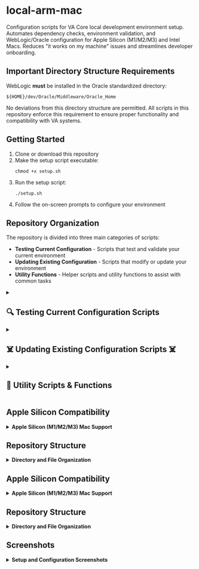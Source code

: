 # local-arm-mac

Configuration scripts for VA Core local development environment setup. Automates dependency checks, environment validation, and WebLogic/Oracle configuration for Apple Silicon (M1/M2/M3) and Intel Macs. Reduces "it works on my machine" issues and streamlines developer onboarding.

## Important Directory Structure Requirements

WebLogic **must** be installed in the Oracle standardized directory:
```
${HOME}/dev/Oracle/Middleware/Oracle_Home
```

No deviations from this directory structure are permitted. All scripts in this repository enforce this requirement to ensure proper functionality and compatibility with VA systems.

## Getting Started

1. Clone or download this repository
2. Make the setup script executable:
   ```
   chmod +x setup.sh
   ```
3. Run the setup script:
   ```
   ./setup.sh
   ```
4. Follow the on-screen prompts to configure your environment

## Repository Organization

The repository is divided into three main categories of scripts:
- **Testing Current Configuration** - Scripts that test and validate your current environment
- **Updating Existing Configuration** - Scripts that modify or update your environment
- **Utility Functions** - Helper scripts and utility functions to assist with common tasks

<details>
<summary><h2>🔍 Testing Current Configuration Scripts</h2></summary>

These scripts help you test, verify, and diagnose your current environment without making changes.

<details>
<summary><strong>Verify Java Standardization</strong></summary>

Verifies that the Java environment is correctly standardized for WebLogic development.

**What it does:**
- Checks for the correct Oracle JDK version
- Ensures that environment variables are properly configured
- Validates that Java wrapper scripts are correctly set up
- Verifies that the WebLogic environment can access the Oracle JDK

**Script:** `scripts/utils/verify-standardization.sh`

**Usage:**
```bash
./scripts/utils/verify-standardization.sh
```
</details>

<details>
<summary><strong>Verify Java Limited Access Setup</strong></summary>

Verifies the limited access Java environment setup.

**What it does:**
- Checks that the Java wrapper scripts are correctly set up
- Verifies environment variables for non-sudo Java operation
- Tests Java version and accessibility

**Script:** `scripts/java/verify-java-limited.sh`

**Usage:**
```bash
./scripts/java/verify-java-limited.sh
```
</details>

<details>
<summary><strong>Check Apple Silicon Compatibility</strong></summary>

Checks and determines compatibility with Apple Silicon (M1/M2/M3) Macs.

**What it does:**
- Detects Apple Silicon architecture
- Verifies Colima installation and configuration
- Checks Docker setup for compatibility
- Validates Rosetta 2 installation
- Verifies Oracle JDK compatibility
- Provides a comprehensive compatibility report with recommendations

**Script:** `scripts/utils/check-apple-silicon.sh`

**Usage:**
```bash
./scripts/utils/check-apple-silicon.sh
```
</details>

<details>
<summary><strong>Verify Oracle DB Container for WebLogic</strong></summary>

Verifies that the Oracle DB container is properly configured for WebLogic.

**What it does:**
- Checks if Docker/Colima is running
- Verifies the Oracle DB container status
- Displays container port mappings
- Checks WebLogic JDBC configurations for the database connection
- Offers to start the container if it's not running

**Script:** `scripts/weblogic/verify-oracle-db.sh`

**Usage:**
```bash
./scripts/weblogic/verify-oracle-db.sh
```
</details>

<details>
<summary><strong>Verify Oracle WebLogic Standardized Directory Structure</strong></summary>

Verifies that WebLogic is installed in the standardized directory structure.

**What it does:**
- Checks if WebLogic is installed in `${HOME}/dev/Oracle/Middleware/Oracle_Home`
- Validates the domain directory structure
- Ensures all required components are in the correct locations

**Script:** `scripts/utils/verify-oracle-directory.sh`

**Usage:**
```bash
./scripts/utils/verify-oracle-directory.sh
```
</details>

<details>
<summary><strong>Check VBMS Compatibility</strong></summary>

Checks if your environment is compatible with running VBMS applications.

**What it does:**
- Verifies WebLogic installation
- Checks VBMS-specific configuration requirements
- Validates DB configurations for VBMS
- Tests JVM versions and parameters needed by VBMS

**Script:** `scripts/vbms/check-vbms-compatibility.sh`

**Usage:**
```bash
./scripts/vbms/check-vbms-compatibility.sh
```
</details>

<details>
<summary><strong>WebLogic Status Checker</strong></summary>

Checks the status of the WebLogic server and its components.

**What it does:**
- Verifies if WebLogic Admin Server is running
- Checks for running Managed Servers
- Displays JDBC connection pool status
- Shows deployed application status

**Script:** `scripts/weblogic/weblogic-status.sh` 
(Note: This script is added via the add-va-weblogic-status-function.sh utility)

**Usage:**
After setup, you can check WebLogic status with:
```bash
va_weblogic_status
```
</details>
</details>

<details>
<summary><h2>☠️ Updating Existing Configuration Scripts ☠️</h2></summary>

☠️☠️☠️ These scripts modify your existing environment configuration. ☠️☠️☠️

<details>
<summary><strong>Configure Java Environment (Limited Access, No Sudo)</strong></summary>

Configures the Java environment for WebLogic development without requiring sudo access.

**What it does:**
- Creates a Java environment wrapper script
- Sets up environment variables for the Oracle JDK
- Adds necessary entries to your `.zshrc` file
- Ensures the correct Java version is used for WebLogic operations

**Script:** `scripts/java/limited-access-java-env.sh`

**Usage:**
```bash
./scripts/java/limited-access-java-env.sh
```

**Warning:** This will modify multiple files including .zshrc and create Java wrapper scripts.
</details>

<details>
<summary><strong>Configure WebLogic-specific Environment</strong></summary>

Sets up the WebLogic-specific environment settings and helper functions.

**What it does:**
- Creates WebLogic environment configuration files
- Sets up required environment variables for WebLogic
- Adds the `wl_java()` function to your `.zshrc` file
- Enables easy activation of the WebLogic Java environment

**Script:** `scripts/weblogic/setup-wl-java.sh`

**Usage:**
```bash
./scripts/weblogic/setup-wl-java.sh
```

After setup, you can activate the WebLogic environment with:
```bash
wl_java
```

**Warning:** This will modify `.zshrc` and create WebLogic environment files.
</details>

<details>
<summary><strong>Update Scripts (Non-Sudo Mode)</strong></summary>

Updates scripts without requiring sudo access.

**What it does:**
- Updates various WebLogic and Java configuration scripts
- Applies standardized headers and environment checks
- Updates environment variable handling
- Ensures proper Oracle JDK usage

**Script:** `scripts/utils/update-scripts-without-sudo.sh`

**Usage:**
```bash
./scripts/utils/update-scripts-without-sudo.sh
```

**Warning:** This will update multiple script files in your system.
</details>

<details>
<summary><strong>Run with Oracle JDK Wrapper</strong></summary>

Sets up a command wrapper to run arbitrary commands with the Oracle JDK environment.

**What it does:**
- Creates a script at `~/dev/run-with-oracle-jdk.sh`
- Allows running any command with the Oracle JDK environment variables
- Ensures consistent Java environment for WebLogic-related tasks

**Script:** `scripts/java/run-with-oracle-jdk.sh`

**Usage:**
After setup:
```bash
~/dev/run-with-oracle-jdk.sh [your command]
```
</details>

<details>
<summary><strong>Add VA Environment Helper Functions</strong></summary>

Adds the VA Environment helper function to your shell configuration.

**What it does:**
- Adds the `va_env()` function to your `.zshrc` file
- Enables easy activation of the VA Core Development Environment
- Sets up required environment variables for VA development

**Script:** `scripts/utils/add-va-env-function.sh`

**Usage:**
```bash
./scripts/utils/add-va-env-function.sh
```

After setup, you can activate the VA environment with:
```bash
va_env
```
</details>

<details>
<summary><strong>Add WebLogic Status Helper Function</strong></summary>

Adds a function to check WebLogic server status.

**What it does:**
- Adds the `va_weblogic_status()` function to your `.zshrc` file
- Provides an easy way to check if WebLogic is running
- Shows status information about the WebLogic server and its components

**Script:** `scripts/utils/add-va-weblogic-status-function.sh`

**Usage:**
```bash
./scripts/utils/add-va-weblogic-status-function.sh
```

After setup, you can check WebLogic status with:
```bash
va_weblogic_status
```
</details>

<details>
<summary><strong>Add VBMS Deployment Helper Function</strong></summary>

Adds a helper function for deploying VBMS applications.

**What it does:**
- Adds the `va_deploy_vbms()` function to your `.zshrc` file
- Simplifies the process of deploying VBMS applications to WebLogic
- Includes checks for WebLogic status before deployment

**Script:** `scripts/utils/add-va-deploy-vbms-function.sh`

**Usage:**
```bash
./scripts/utils/add-va-deploy-vbms-function.sh
```

After setup, you can deploy VBMS applications with:
```bash
va_deploy_vbms
```
</details>

<details>
<summary><strong>Add WebLogic Start with Oracle DB Verification Functions</strong></summary>

Adds functions to start WebLogic with Oracle DB verification.

**What it does:**
- Adds the `va_start_weblogic()` and `va_start_oracle_db()` functions to your `.zshrc` file
- Ensures Oracle DB is running before starting WebLogic
- Handles Apple Silicon compatibility automatically
- Includes platform-specific checks and optimizations

**Script:** `scripts/utils/add-va-start-weblogic-function.sh`

**Usage:**
```bash
./scripts/utils/add-va-start-weblogic-function.sh
```

After setup, you can start WebLogic with Oracle DB verification:
```bash
va_start_oracle_db  # Start Oracle DB if needed
va_start_weblogic   # Start WebLogic with verification
```
</details>

<details>
<summary><strong>Fix JDK Path</strong></summary>

Fixes incorrect JDK paths in your environment.

**What it does:**
- Corrects invalid JDK paths
- Updates environment variables and config files
- Ensures scripts use the correct JDK location

**Script:** `scripts/utils/fix-jdk-path.sh`

**Usage:**
```bash
./scripts/utils/fix-jdk-path.sh
```
</details>

<details>
<summary><strong>Standardize WebLogic Scripts</strong></summary>

Standardizes WebLogic scripts for consistent operation.

**What it does:**
- Updates WebLogic scripts with standardized headers
- Adds environment checks and error handling
- Ensures consistent variable naming and usage
- Applies best practices for WebLogic script management

**Script:** `scripts/weblogic/standardize-weblogic-scripts.sh`

**Usage:**
```bash
./scripts/weblogic/standardize-weblogic-scripts.sh
```
</details>
</details>

<details>
<summary><h2>🔧 Utility Scripts & Functions</h2></summary>

These scripts provide utility functions for managing and maintaining your environment.

<details>
<summary><strong>Create WebLogic Domain with Oracle DB Verification</strong></summary>

Creates a WebLogic domain after verifying that Oracle DB is properly configured.

**What it does:**
- Checks if Oracle DB container is running
- Creates a WebLogic domain with the proper configuration
- Ensures the domain is created in the standardized directory
- Sets up required JDBC data sources for the domain

**Script:** `scripts/weblogic/create-domain-m3.sh`

**Usage:**
```bash
./scripts/weblogic/create-domain-m3.sh
```

For debug mode:
```bash
./scripts/weblogic/create-domain-m3.sh --debug
```

For dry-run testing:
```bash
./scripts/weblogic/create-domain-m3.sh --dry-run
```

**Note:** This requires WebLogic to be installed in the standardized Oracle directory.
</details>

<details>
<summary><strong>Manage Oracle Database (with Apple Silicon Support)</strong></summary>

Comprehensive interface for managing Oracle Database with specific support for Apple Silicon.

**What it does:**
- Checks Docker/Colima status
- Provides options to download Oracle database images
- Creates, starts, and stops Oracle containers
- Shows database container logs
- Includes special handling for Apple Silicon (M1/M2/M3) Macs
- Sets proper platform flags for container creation on Apple Silicon

**Script:** `scripts/weblogic/manage-oracle-db.sh`

**Usage:**
```bash
./scripts/weblogic/manage-oracle-db.sh
```

**Features:**
- Automatically detects Apple Silicon and configures Colima
- Uses `--platform linux/amd64` flag for Oracle containers on Apple Silicon
- Manages container lifecycle and shows status information
</details>

<details>
<summary><strong>Start WebLogic with Checks</strong></summary>

Starts WebLogic after performing necessary checks.

**What it does:**
- Verifies Oracle DB is running
- Checks domain configuration
- Starts the WebLogic Admin Server with proper parameters
- Applies compatibility fixes for Apple Silicon Macs

**Script:** `scripts/weblogic/start-weblogic-with-checks.sh`

**Usage:**
```bash
./scripts/weblogic/start-weblogic-with-checks.sh
```
</details>

<details>
<summary><strong>Clean Up Temporary Files and Artifacts</strong></summary>

Helps remove temporary files and artifacts that should not be in the Git repository.

**What it does:**
- Searches for common WebLogic artifact files
- Identifies log files, backup files, and installer artifacts
- Provides options to remove these files
- Cleans up various temporary files that should be ignored by Git

**Script:** `scripts/utils/cleanup-artifacts.sh`

**Usage:**
```bash
./scripts/utils/cleanup-artifacts.sh
```
</details>

<details>
<summary><strong>Clean Up Untracked Files</strong></summary>

Cleans up untracked files that might be cluttering your repository.

**What it does:**
- Lists untracked files in the repository
- Offers options to remove specific types of files
- Provides interactive mode for selecting files

**Script:** `scripts/utils/cleanup-untracked-files.sh`

**Usage:**
```bash
./scripts/utils/cleanup-untracked-files.sh
```
</details>

<details>
<summary><strong>WebLogic Java Environment (Limited Access)</strong></summary>

Sets up a limited access WebLogic Java environment.

**What it does:**
- Creates environment variables for WebLogic operation
- Sets up Java wrapper for non-sudo operation
- Configures proper JVM parameters for WebLogic

**Script:** `scripts/weblogic/weblogic-java-env-limited.sh`

**Usage:**
```bash
./scripts/weblogic/weblogic-java-env-limited.sh
```
</details>
</details>

## Apple Silicon Compatibility

<details>
<summary><strong>Apple Silicon (M1/M2/M3) Mac Support</strong></summary>

This repository includes comprehensive support for running Oracle WebLogic and Oracle Database on Apple Silicon (arm64) Macs:

- **Automatic detection** of Apple Silicon architecture
- **Colima integration** for running Oracle Database containers
- **Environment variables** optimized for M-series chips
- **Helper functions** that work seamlessly across architectures
- **Special handling** of platform-specific Docker commands

For detailed information, see [Apple Silicon Compatibility Guide](docs/apple-silicon-compatibility.md)

**Special considerations for Apple Silicon:**
1. Run the compatibility check script: `./scripts/utils/check-apple-silicon.sh`
2. Install Colima if needed: `brew install colima` 
3. Start Colima with proper settings: `colima start -c 4 -m 12 -a x86_64`
4. Use the `manage-oracle-db.sh` script or `va_start_oracle_db()` helper function which handles platform-specific requirements
5. All Oracle database containers will be created with `--platform linux/amd64` flag automatically

> **Note:** If you use Homebrew to install anything created by Oracle, Homebrew will use an open source option to bypass the Oracle account creation process, which is normally very useful, but not here. You need the official Oracle branded JDK.
</details>

## Repository Structure

<details>
<summary><strong>Directory and File Organization</strong></summary>

```
local-arm-mac/
├── scripts/
│   ├── java/         # Java environment configuration scripts
│   │   ├── limited-access-java-env.sh
│   │   ├── run-with-oracle-jdk.sh
│   │   └── verify-java-limited.sh
│   ├── weblogic/     # WebLogic-specific configuration scripts
│   │   ├── create-domain-m3.sh
│   │   ├── manage-oracle-db.sh
│   │   ├── setup-wl-java.sh
│   │   ├── start-weblogic-with-checks.sh
│   │   ├── start-weblogic.sh
│   │   └── verify-oracle-db.sh
│   ├── utils/        # Utility scripts for maintenance and verification
│   │   ├── add-va-*-function.sh  # Various helper function scripts
│   │   ├── check-apple-silicon.sh
│   │   ├── cleanup-artifacts.sh
│   │   ├── fix-jdk-path.sh
│   │   └── verify-standardization.sh
│   └── vbms/         # VBMS-specific scripts
│       └── check-vbms-compatibility.sh
├── docs/             # Documentation files
│   ├── java-standardization-docs.md
│   ├── weblogic-setup-guide.md
│   └── apple-silicon-compatibility.md
├── config/           # Configuration templates
│   ├── va-env-defaults.conf
│   └── weblogic-settings.conf
├── templates/        # Template files for environment setup
│   ├── weblogic-templates/
│   └── shell-templates/
└── setup.sh          # Main setup script (entry point)
```

### Helper Functions

The following helper functions are available once you've run the setup script:

- `va_env()` - Activates the VA Core Development Environment
- `va_start_weblogic()` - Starts WebLogic server after verifying Oracle DB container
- `va_start_oracle_db()` - Starts Oracle Database container with Colima support for Apple Silicon
- `va_weblogic_status()` - Checks WebLogic and Oracle database container status
- `va_deploy_vbms()` - Deploys VBMS applications to WebLogic
- `wl_java()` - Activates the WebLogic Java environment

### System Requirements

- macOS on Apple Silicon (M1/M2/M3) Mac or Intel Mac
- Oracle JDK 1.8.0_45 installed at `/Library/Java/JavaVirtualMachines/jdk1.8.0_45.jdk`
- WebLogic Server installation (for WebLogic-related scripts)
</details>


## Apple Silicon Compatibility

<details>
<summary><strong>Apple Silicon (M1/M2/M3) Mac Support</strong></summary>

This repository includes comprehensive support for running Oracle WebLogic and Oracle Database on Apple Silicon (arm64) Macs:

- **Automatic detection** of Apple Silicon architecture
- **Colima integration** for running Oracle Database containers
- **Environment variables** optimized for M-series chips
- **Helper functions** that work seamlessly across architectures
- **Special handling** of platform-specific Docker commands

For detailed information, see [Apple Silicon Compatibility Guide](docs/apple-silicon-compatibility.md)

**Special considerations for Apple Silicon:**
1. Run the compatibility check script: `./scripts/utils/check-apple-silicon.sh`
2. Install Colima if needed: `brew install colima` 
3. Start Colima with proper settings: `colima start -c 4 -m 12 -a x86_64`
4. Use the `manage-oracle-db.sh` script or `va_start_oracle_db()` helper function which handles platform-specific requirements
5. All Oracle database containers will be created with `--platform linux/amd64` flag automatically

> **Note:** If you use Homebrew to install anything created by Oracle, Homebrew will use an open source option to bypass the Oracle account creation process, which is normally very useful, but not here. You need the official Oracle branded JDK.
</details>

## Repository Structure

<details>
<summary><strong>Directory and File Organization</strong></summary>

```
local-arm-mac/
├── scripts/
│   ├── java/         # Java environment configuration scripts
│   ├── weblogic/     # WebLogic-specific configuration scripts
│   └── utils/        # Utility scripts for maintenance and verification
├── docs/             # Documentation files
├── config/           # Configuration templates
├── templates/        # Template files for environment setup
└── setup.sh          # Main setup script (entry point)
```

### Documentation Files

- `docs/java-standardization-docs.md` - Detailed documentation of Java standardization
- `docs/apple-silicon-compatibility.md` - Information about compatibility with Apple Silicon (ARM) Macs

### Helper Functions

The following helper functions are available once you've run the setup script:

- `va_env()` - Activates the VA Core Development Environment
- `va_start_weblogic()` - Starts WebLogic server after verifying Oracle DB container
- `va_start_oracle_db()` - Starts Oracle Database container with Colima support for Apple Silicon
- `va_weblogic_status()` - Checks WebLogic and Oracle database container status
- `va_deploy_vbms()` - Deploys VBMS applications to WebLogic
- `wl_java()` - Activates the WebLogic Java environment

### System Requirements

- macOS on Apple Silicon (M1/M2/M3) Mac or Intel Mac
- Oracle JDK 1.8.0_45 installed at `/Library/Java/JavaVirtualMachines/jdk1.8.0_45.jdk`
- WebLogic Server installation (for WebLogic-related scripts)
</details>

## Screenshots

<details>
<summary><strong>Setup and Configuration Screenshots</strong></summary>

<sub>After initializing setup.sh</sub>

![CleanShot 2025-05-31 at 13 03 56@2x](https://github.com/user-attachments/assets/f0a6e1cd-6201-4ec8-944f-8676f6b476a4)

<sub>After option 1</sub>

![CleanShot 2025-05-31 at 13 04 55@2x](https://github.com/user-attachments/assets/3ea128a7-583c-43d7-bb6a-ca18257db99a)

<sub>After option 2</sub>

![CleanShot 2025-05-31 at 13 05 22@2x](https://github.com/user-attachments/assets/003dc10d-f3a0-4dc0-95e5-11472ae4cb65)

<sub>After option 3</sub>

![CleanShot 2025-05-31 at 13 06 05@2x](https://github.com/user-attachments/assets/0b4b49f5-8905-498e-9eb0-649d82fd1927)

<sub>After option 4</sub>

![CleanShot 2025-05-31 at 13 06 42@2x](https://github.com/user-attachments/assets/459b29ec-7b8d-4816-80b5-8a675f960b90)

<sub>Utility script added to .zshrc `wl_java`</sub>

![CleanShot 2025-05-31 at 16 37 13@2x](https://github.com/user-attachments/assets/2ed4dcb0-f276-4e26-8b11-a0cda08da52d)

<sub>`./verify-java-limited.sh`</sub>

![CleanShot 2025-05-31 at 17 02 24@2x](https://github.com/user-attachments/assets/e1d5cb9a-b377-457b-ad2e-70dfdec304b5)
</details>
